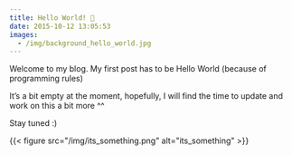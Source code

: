 ```yaml
---
title: Hello World! 👋
date: 2015-10-12 13:05:53
images:
  - /img/background_hello_world.jpg
---
```


Welcome to my blog. My first post has to be Hello World (because of programming rules)

It’s a bit empty at the moment, hopefully, I will find the time to update and work on this a bit more ^^

Stay tuned :)

{{< figure src="/img/its_something.png" alt="its_something" >}}
